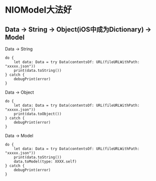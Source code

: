 # NIOModel大法好

## Data -> String -> Object(iOS中成为Dictionary) -> Model

Data -> String
```Swfit
do {
    let data: Data = try Data(contentsOf: URL(fileURLWithPath: "xxxxx.json"))
    print(data.toString())
} catch {
    debugPrint(error)
}

```

Data -> Object
```Swfit
do {
    let data: Data = try Data(contentsOf: URL(fileURLWithPath: "xxxxx.json"))
    print(data.toObject())
} catch {
    debugPrint(error)
}
```

Data -> Model
```Swfit
do {
    let data: Data = try Data(contentsOf: URL(fileURLWithPath: "xxxxx.json"))
    print(data.toString())
    data.toModel(type: XXXX.self)
} catch {
    debugPrint(error)
}
```


